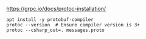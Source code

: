 https://grpc.io/docs/protoc-installation/

```
apt install -y protobuf-compiler
protoc --version  # Ensure compiler version is 3+
protoc --csharp_out=. messages.proto
```
